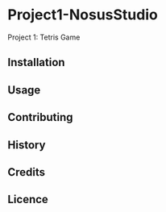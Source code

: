 # Project1-NosusStudio
Project 1: Tetris Game

## Installation


## Usage


## Contributing




## History





## Credits




## Licence
